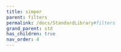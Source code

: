 ```yaml
---
title: simper
parent: filters
permalink: /docs/StandardLibrary#filters
grand_parent: std
has_children: true
nav_order: 4
---
```

